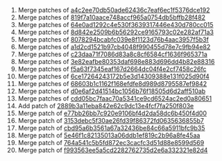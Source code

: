 1. Merge patches of [a4c2ee70db50ade62436c7eaf6ec1f5376dce192](https://hub.spigotmc.org/stash/projects/SPIGOT/repos/craftbukkit/commits/a4c2ee70db50ade62436c7eaf6ec1f5376dce192#nms-patches%2Fnet%2Fminecraft%2Fcommands%2Farguments%2Fblocks%2FArgumentBlock.patch)
2. Merge patches of [819f7a10aace748accf965a0754db5bffb28f482](https://hub.spigotmc.org/stash/projects/SPIGOT/repos/craftbukkit/commits/819f7a10aace748accf965a0754db5bffb28f482#nms-patches%2Fnet%2Fminecraft%2Fserver%2Flevel%2FEntityPlayer.patch)
3. Merge patches of [64e0ad1292c4e530f3639317446e430d780cc015](https://hub.spigotmc.org/stash/projects/SPIGOT/repos/craftbukkit/commits/64e0ad1292c4e530f3639317446e430d780cc015#nms-patches%2Fnet%2Fminecraft%2Fworld%2Fentity%2Fprojectile%2FEntityArrow.patch)
4. Merge patches of [8d842e2509b6b56292ce9165793c02e282af71a3](https://hub.spigotmc.org/stash/projects/SPIGOT/repos/craftbukkit/commits/8d842e2509b6b56292ce9165793c02e282af71a3#nms-patches%2Fnet%2Fminecraft%2Fworld%2Fentity%2Fprojectile%2FEntityArrow.patch)
5. Merge patches of [8078294bcabfc039e8f1123d76b4aac3957f5b3f](https://hub.spigotmc.org/stash/projects/SPIGOT/repos/craftbukkit/commits/8078294bcabfc039e8f1123d76b4aac3957f5b3f#nms-patches%2Fnet%2Fminecraft%2Fworld%2Flevel%2Flevelgen%2Ffeature%2FEndPlatformFeature.patch)
6. Merge patches of [a1d2cd1521b97cb4048f990455d78e7c9fb94e82](https://hub.spigotmc.org/stash/projects/SPIGOT/repos/craftbukkit/commits/a1d2cd1521b97cb4048f990455d78e7c9fb94e82#nms-patches%2Fnet%2Fminecraft%2Fworld%2Fentity%2Fmonster%2FEntityCreeper.patch)
7. Merge patches of [c23daa71f7086d83a8c8cf6584cf1636f965371a](https://hub.spigotmc.org/stash/projects/SPIGOT/repos/craftbukkit/commits/c23daa71f7086d83a8c8cf6584cf1636f965371a#nms-patches%2Fnet%2Fminecraft%2Fworld%2Fentity%2Fprojectile%2FEntityArrow.patch)
8. Merge patches of [3e82eafbe80353daf698e883d696dd4b82e88316](https://hub.spigotmc.org/stash/projects/SPIGOT/repos/craftbukkit/commits/3e82eafbe80353daf698e883d696dd4b82e88316#src%2Fmain%2Fjava%2Forg%2Fbukkit%2Fcraftbukkit%2Fdamage%2FCraftDamageSource.java)
9. Merge patches of [f5a63f7345eaf167d2664dc04f4e2cf7458c26fc](https://hub.spigotmc.org/stash/projects/SPIGOT/repos/craftbukkit/commits/f5a63f7345eaf167d2664dc04f4e2cf7458c26fc#nms-patches%2Fnet%2Fminecraft%2Fserver%2Flevel%2FChunkProviderServer.patch)
10. Merge patches of [6ce17264243172b5e3d14309388e131f025d90f4](https://hub.spigotmc.org/stash/projects/SPIGOT/repos/craftbukkit/commits/6ce17264243172b5e3d14309388e131f025d90f4#nms-patches%2Fnet%2Fminecraft%2Fserver%2Fnetwork%2FPlayerConnection.patch)
11. Merge patches of [68603b1c1162f168efdfe8d989d8795587ef9842](https://hub.spigotmc.org/stash/projects/SPIGOT/repos/craftbukkit/commits/68603b1c1162f168efdfe8d989d8795587ef9842#nms-patches%2Fnet%2Fminecraft%2Fserver%2Fnetwork%2FPlayerConnection.patch)
12. Merge patches of [d0e6af2d41514bc1056b76f18505d6d2aff510ab](https://hub.spigotmc.org/stash/projects/SPIGOT/repos/craftbukkit/commits/d0e6af2d41514bc1056b76f18505d6d2aff510ab#nms-patches%2Fnet%2Fminecraft%2Fworld%2Fentity%2Fmonster%2FEntityCreeper.patch)
13. Merge patches of [cdd05bc7faac70a5341ce9cd6524ac2ed0a80651](https://hub.spigotmc.org/stash/projects/SPIGOT/repos/craftbukkit/commits/cdd05bc7faac70a5341ce9cd6524ac2ed0a80651#nms-patches%2Fnet%2Fminecraft%2Fworld%2Fentity%2FEntityLiving.patch)
14. Add patch of [2889b3a11eba842e62c9dc13e4fcf7fa250f803e](https://hub.spigotmc.org/stash/projects/SPIGOT/repos/craftbukkit/commits/2889b3a11eba842e62c9dc13e4fcf7fa250f803e#nms-patches%2Fnet%2Fminecraft%2Fworld%2Flevel%2Fblock%2Fentity%2Ftrialspawner%2FTrialSpawner.patch)
15. Merge patch of [e77bb26bb7c920e9106bf4d2da58dc6b450f4d00](https://hub.spigotmc.org/stash/projects/SPIGOT/repos/craftbukkit/commits/e77bb26bb7c920e9106bf4d2da58dc6b450f4d00#nms-patches%2Fnet%2Fminecraft%2Fworld%2Fentity%2Fai%2Fbehavior%2FBehaviorAttackTargetForget.patch)
16. Merge patch of [3153debc5f30ae26fd39f86372fd0635636855b7](https://hub.spigotmc.org/stash/projects/SPIGOT/repos/craftbukkit/commits/3153debc5f30ae26fd39f86372fd0635636855b7#nms-patches%2Fnet%2Fminecraft%2Fworld%2Flevel%2Fblock%2Fentity%2FTileEntityBeehive.patch)
17. Merge patch of [cbd95a6b3561a67a32436be84c66a5911bfc9b35](https://hub.spigotmc.org/stash/projects/SPIGOT/repos/craftbukkit/commits/cbd95a6b3561a67a32436be84c66a5911bfc9b35#nms-patches%2Fnet%2Fminecraft%2Fserver%2Fnetwork%2FPacketStatusListener.patch)
18. Merge patch of [5e46f1c82135013a06ddb1ef819c2b96a8fe45aa](https://hub.spigotmc.org/stash/projects/SPIGOT/repos/craftbukkit/commits/5e46f1c82135013a06ddb1ef819c2b96a8fe45aa#nms-patches%2Fnet%2Fminecraft%2Fserver%2Fplayers%2FPlayerList.patch)
19. Merge patch of [764a541c5b5fd872ec3cacfc3d51d88e8599d569](https://hub.spigotmc.org/stash/projects/SPIGOT/repos/craftbukkit/commits/764a541c5b5fd872ec3cacfc3d51d88e8599d569#src%2Fmain%2Fjava%2Forg%2Fbukkit%2Fcraftbukkit%2Fevent%2FCraftEventFactory.java)
20. Merge patch of [f993563ee5a5cd2282762735d2e6a332321e82d4](https://hub.spigotmc.org/stash/projects/SPIGOT/repos/craftbukkit/commits/f993563ee5a5cd2282762735d2e6a332321e82d4#src%2Fmain%2Fjava%2Forg%2Fbukkit%2Fcraftbukkit%2Fentity%2FCraftPlayer.java)